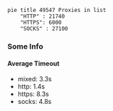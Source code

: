 
```mermaid
pie title 49547 Proxies in list
    "HTTP" : 21740
    "HTTPS": 6000
    "SOCKS" : 27100
```

### Some Info
#### Average Timeout

- mixed: 3.3s
- http: 1.4s
- https: 8.3s
- socks: 4.8s